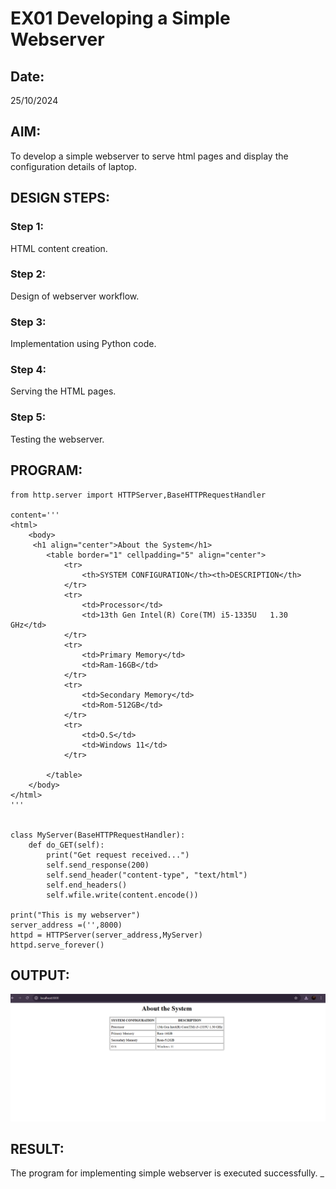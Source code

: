 # EX01 Developing a Simple Webserver
## Date:
25/10/2024

## AIM:
To develop a simple webserver to serve html pages and display the configuration details of laptop.

## DESIGN STEPS:
### Step 1: 
HTML content creation.

### Step 2:
Design of webserver workflow.

### Step 3:
Implementation using Python code.

### Step 4:
Serving the HTML pages.

### Step 5:
Testing the webserver.

## PROGRAM:
```
from http.server import HTTPServer,BaseHTTPRequestHandler

content='''
<html>
    <body>
     <h1 align="center">About the System</h1>
        <table border="1" cellpadding="5" align="center">
            <tr>
                <th>SYSTEM CONFIGURATION</th><th>DESCRIPTION</th>
            </tr>
            <tr>
                <td>Processor</td>
                <td>13th Gen Intel(R) Core(TM) i5-1335U   1.30 GHz</td>
            </tr>
            <tr>
                <td>Primary Memory</td>
                <td>Ram-16GB</td>
            </tr>
            <tr>
                <td>Secondary Memory</td>
                <td>Rom-512GB</td>
            </tr>
            <tr>
                <td>O.S</td>
                <td>Windows 11</td>
            </tr>
            
        </table>
    </body>
</html>
'''


class MyServer(BaseHTTPRequestHandler):
    def do_GET(self):
        print("Get request received...")
        self.send_response(200) 
        self.send_header("content-type", "text/html")       
        self.end_headers()
        self.wfile.write(content.encode())

print("This is my webserver") 
server_address =('',8000)
httpd = HTTPServer(server_address,MyServer)
httpd.serve_forever()
 ```

## OUTPUT:
![alt text](<Screenshot 2024-10-25 232740.png>)

## RESULT:
The program for implementing simple webserver is executed successfully.
_